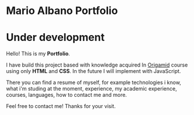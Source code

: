 # Mario Albano Portfolio

# Under development

Hello! This is my **Portfolio**. 

I have build this project based with knowledge acquired In <a href="https://www.origamid.com/">Origamid</a> course using only **HTML** and **CSS**. In the future I will implement with JavaScript. 

There you can find a resume of myself, for example technologies i know, what i'm studing at the moment, experience, my academic experience, courses, languages, how to contact me and more.

Feel free to contact me! 
Thanks for your visit.
